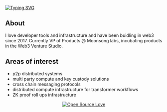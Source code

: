 [![Typing SVG](https://readme-typing-svg.demolab.com?font=JetBrainsMono+Nerd+Font&pause=1000&color=F9E2AF&random=false&width=435&lines=Building+Decentralised+Infastructure)](https://git.io/typing-svg)

## About

I love developer tools and infrastructure and have been buidling in web3 since 2017.
Currently VP of Products @ Moonsong labs, incubating products in the Web3 Venture Studio. 

## Areas of interest
- p2p distributed systems
- multi party compute and key custody solutions
- cross chain messaging protocols
- distributed compute infrastructure for transformer workflows
- ZK proof roll ups infrastructure

<p align="center">
  <a href="#">
    <img src="https://badges.frapsoft.com/os/v2/open-source-150x25.png?v=103" alt="Open Source Love">
  </a>
</p>
